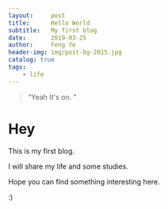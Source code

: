 ```yaml
---
layout:     post
title:      Hello World
subtitle:   My first blog
date:       2019-03-25
author:     Feng Ye
header-img: img/post-bg-2015.jpg
catalog: true
tags:
    - life
---
```


> “Yeah It's on. ”

# Hey

This is my first blog.

I will share my life and some studies.

Hope you can find something interesting here.

:)









 

